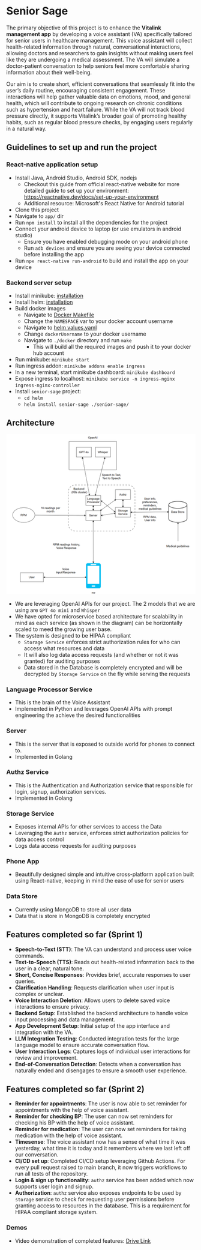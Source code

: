# Senior Sage

The primary objective of this project is to enhance the **Vitalink management app** by developing a voice assistant (VA) specifically tailored for senior users in healthcare management. This voice assistant will collect health-related information through natural, conversational interactions, allowing doctors and researchers to gain insights without making users feel like they are undergoing a medical assessment. The VA will simulate a doctor-patient conversation to help seniors feel more comfortable sharing information about their well-being.

Our aim is to create short, efficient conversations that seamlessly fit into the user’s daily routine, encouraging consistent engagement. These interactions will help gather valuable data on emotions, mood, and general health, which will contribute to ongoing research on chronic conditions such as hypertension and heart failure. While the VA will not track blood pressure directly, it supports Vitalink’s broader goal of promoting healthy habits, such as regular blood pressure checks, by engaging users regularly in a natural way.

## Guidelines to set up and run the project

### React-native application setup
- Install Java, Android Studio, Android SDK, nodejs
    - Checkout this guide from official react-native website for more detailed guide to set up your environment: https://reactnative.dev/docs/set-up-your-environment
    - Additional resource: Microsoft's React Native for Android tutorial
- Clone this project
- Navigate to `app/` dir
- Run `npm install` to install all the dependencies for the project
- Connect your android device to laptop (or use emulators in android studio)
    - Ensure you have enabled debugging mode on your android phone
    - Run `adb devices` and ensure you are seeing your device connected before installing the app
- Run `npx react-native run-android` to build and install the app on your device

### Backend server setup
- Install minikube: [installation](https://minikube.sigs.k8s.io/docs/start/?arch=%2Fwindows%2Fx86-64%2Fstable%2F.exe+download)
- Install helm: [installation](https://helm.sh/docs/intro/install/)
- Build docker images
  - Navigate to [Docker Makefile](./docker/Makefile)
  - Change the `NAMESPACE` var to your docker account username
  - Navigate to [helm values.yaml](./helm/senior-sage/values.yaml)
  - Change `dockerUsername` to your docker username
  - Navigate to `./docker` directory and run `make`
    - This will build all the required images and push it to your docker hub account
- Run minikube: `minikube start`
- Run ingress addon: `minikube addons enable ingress`
- In a new terminal, start minikube dashboard: `minikube dashboard`
- Expose ingress to localhost: `minikube service -n ingress-nginx ingress-nginx-controller`
- Install `senior-sage` project:
  - `cd helm`
  - `helm install senior-sage ./senior-sage/`

## Architecture
![architecture diagram](./assets/Architecture-diagram.png)

- We are leveraging OpenAI APIs for our project. The 2 models that we are using are `GPT 4o mini` and `Whisper`
- We have opted for microservice based architecture for scalability in mind as each service (as shown in the diagram) can be horizontally scaled to meed the growing user base.
- The system is designed to be HIPAA compliant
  - `Storage Service` enforces strict authorization rules for who can access what resources and data 
  - It will also log data access requests (and whether or not it was granted) for auditing purposes
  - Data stored in the Database is completely encrypted and will be decrypted by `Storage Service` on the fly while serving the requests

### Language Processor Service
- This is the brain of the Voice Assistant
- Implemented in Python and leverages OpenAI APIs with prompt engineering the achieve the desired functionalities

### Server
- This is the server that is exposed to outside world for phones to connect to.
- Implemented in Golang

### Authz Service
- This is the Authentication and Authorization service that responsible for login, signup, authorization services.
- Implemented in Golang

### Storage Service
- Exposes internal APIs for other services to access the Data
- Leveraging the `Authz` service, enforces strict authorization policies for data access control
- Logs data access requests for auditing purposes

### Phone App
- Beautifully designed simple and intuitive cross-platform application built using React-native, keeping in mind the ease of use for senior users

### Data Store
- Currently using MongoDB to store all user data
- Data that is store in MongoDB is completely encrypted


## Features completed so far (Sprint 1)

- **Speech-to-Text (STT)**: The VA can understand and process user voice commands.
- **Text-to-Speech (TTS)**: Reads out health-related information back to the user in a clear, natural tone.
- **Short, Concise Responses**: Provides brief, accurate responses to user queries.
- **Clarification Handling**: Requests clarification when user input is complex or unclear.
- **Voice Interaction Deletion**: Allows users to delete saved voice interactions to ensure privacy.
- **Backend Setup**: Established the backend architecture to handle voice input processing and data management.
- **App Development Setup**: Initial setup of the app interface and integration with the VA.
- **LLM Integration Testing**: Conducted integration tests for the large language model to ensure accurate conversation flow.
- **User Interaction Logs**: Captures logs of individual user interactions for review and improvement.
- **End-of-Conversation Detection**: Detects when a conversation has naturally ended and disengages to ensure a smooth user experience.

## Features completed so far (Sprint 2)

- **Reminder for appointments**: The user is now able to set reminder for appointments with the help of voice assistant.
- **Reminder for checking BP**: The user can now set reminders for checking his BP with the help of voice assistant.
- **Reminder for medication**: The user can now set reminders for taking medication with the help of voice assistant.
- **Timesense**: The voice assistant now has a sense of what time it was yesterday, what time it is today and it remembers where we last left off our conversation.
- **CI/CD set up**: Completed CI/CD setup leveraging Github Actions. For every pull request raised to main branch, it now triggers workflows to run all tests of the repository.
- **Login & sign up functionality**: `authz` service has been added which now supports user login and signup.
- **Authorization**:  `authz` service also exposes endpoints to be used by `storage` service to check for requesting user permissions before granting access to resources in the database. This is a requirement for HIPAA compliant storage system.

### Demos

- Video demonstration of completed features: [Drive Link](https://drive.google.com/drive/u/0/folders/13SrXH7Rgg0j0vdOqyGlyub7U1ZGvrnYm)

